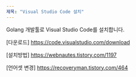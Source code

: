 ```yaml
---
제목: "Visual Studio Code 설치"
---
```


Golang 개발툴로 Visual Studio Code를 설치합니다. 


[다운로드]
https://code.visualstudio.com/download

[설치방법]
https://webnautes.tistory.com/1197

[언어셋 변경]
https://recoveryman.tistory.com/464
